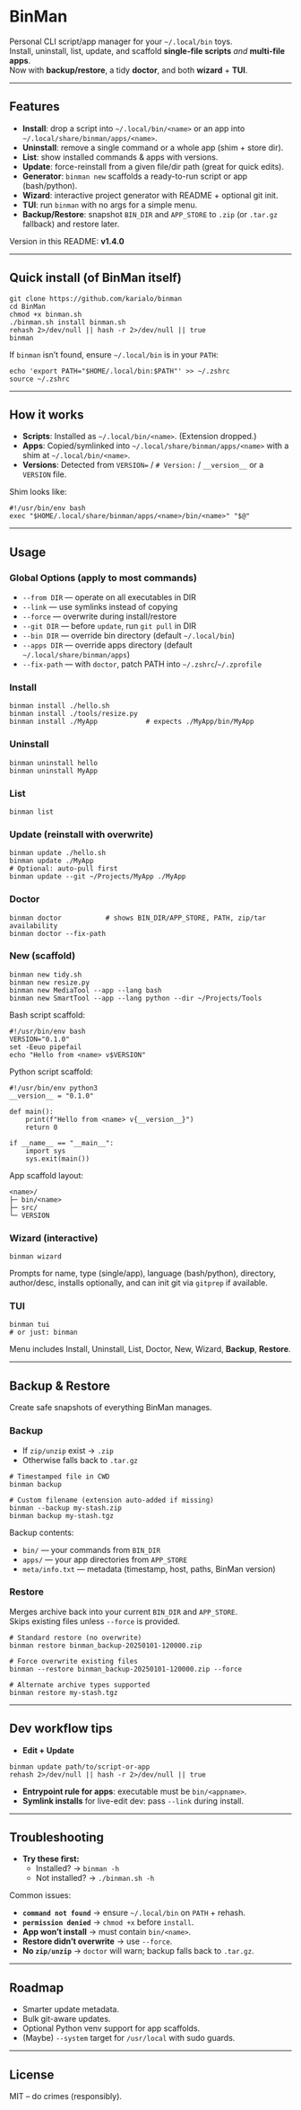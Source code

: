 # BinMan

Personal CLI script/app manager for your `~/.local/bin` toys.  
Install, uninstall, list, update, and scaffold **single-file scripts** *and* **multi-file apps**.  
Now with **backup/restore**, a tidy **doctor**, and both **wizard** + **TUI**.

---

## Features

- **Install**: drop a script into `~/.local/bin/<name>` or an app into `~/.local/share/binman/apps/<name>`.
- **Uninstall**: remove a single command or a whole app (shim + store dir).
- **List**: show installed commands & apps with versions.
- **Update**: force-reinstall from a given file/dir path (great for quick edits).
- **Generator**: `binman new` scaffolds a ready-to-run script or app (bash/python).
- **Wizard**: interactive project generator with README + optional git init.
- **TUI**: run `binman` with no args for a simple menu.
- **Backup/Restore**: snapshot `BIN_DIR` and `APP_STORE` to `.zip` (or `.tar.gz` fallback) and restore later.

Version in this README: **v1.4.0**

---

## Quick install (of BinMan itself)

```
git clone https://github.com/karialo/binman
cd BinMan
chmod +x binman.sh
./binman.sh install binman.sh
rehash 2>/dev/null || hash -r 2>/dev/null || true
binman
```

If `binman` isn’t found, ensure `~/.local/bin` is in your `PATH`:

```
echo 'export PATH="$HOME/.local/bin:$PATH"' >> ~/.zshrc
source ~/.zshrc
```

---

## How it works

- **Scripts**: Installed as `~/.local/bin/<name>`. (Extension dropped.)
- **Apps**: Copied/symlinked into `~/.local/share/binman/apps/<name>` with a shim at `~/.local/bin/<name>`.
- **Versions**: Detected from `VERSION=` / `# Version:` / `__version__` or a `VERSION` file.

Shim looks like:

```
#!/usr/bin/env bash
exec "$HOME/.local/share/binman/apps/<name>/bin/<name>" "$@"
```

---

## Usage

### Global Options (apply to most commands)

- `--from DIR` — operate on all executables in DIR  
- `--link` — use symlinks instead of copying  
- `--force` — overwrite during install/restore  
- `--git DIR` — before `update`, run `git pull` in DIR  
- `--bin DIR` — override bin directory (default `~/.local/bin`)  
- `--apps DIR` — override apps directory (default `~/.local/share/binman/apps`)  
- `--fix-path` — with `doctor`, patch PATH into `~/.zshrc`/`~/.zprofile`

### Install

```
binman install ./hello.sh
binman install ./tools/resize.py
binman install ./MyApp            # expects ./MyApp/bin/MyApp
```

### Uninstall

```
binman uninstall hello
binman uninstall MyApp
```

### List

```
binman list
```

### Update (reinstall with overwrite)

```
binman update ./hello.sh
binman update ./MyApp
# Optional: auto-pull first
binman update --git ~/Projects/MyApp ./MyApp
```

### Doctor

```
binman doctor           # shows BIN_DIR/APP_STORE, PATH, zip/tar availability
binman doctor --fix-path
```

### New (scaffold)

```
binman new tidy.sh
binman new resize.py
binman new MediaTool --app --lang bash
binman new SmartTool --app --lang python --dir ~/Projects/Tools
```

Bash script scaffold:

```
#!/usr/bin/env bash
VERSION="0.1.0"
set -Eeuo pipefail
echo "Hello from <name> v$VERSION"
```

Python script scaffold:

```
#!/usr/bin/env python3
__version__ = "0.1.0"

def main():
    print(f"Hello from <name> v{__version__}")
    return 0

if __name__ == "__main__":
    import sys
    sys.exit(main())
```

App scaffold layout:

```
<name>/
├─ bin/<name>
├─ src/
└─ VERSION
```

### Wizard (interactive)

```
binman wizard
```

Prompts for name, type (single/app), language (bash/python), directory, author/desc, installs optionally, and can init git via `gitprep` if available.

### TUI

```
binman tui
# or just: binman
```

Menu includes Install, Uninstall, List, Doctor, New, Wizard, **Backup**, **Restore**.

---

## Backup & Restore

Create safe snapshots of everything BinMan manages.

### Backup

- If `zip/unzip` exist → `.zip`  
- Otherwise falls back to `.tar.gz`

```
# Timestamped file in CWD
binman backup

# Custom filename (extension auto-added if missing)
binman --backup my-stash.zip
binman backup my-stash.tgz
```

Backup contents:
- `bin/` — your commands from `BIN_DIR`
- `apps/` — your app directories from `APP_STORE`
- `meta/info.txt` — metadata (timestamp, host, paths, BinMan version)

### Restore

Merges archive back into your current `BIN_DIR` and `APP_STORE`.  
Skips existing files unless `--force` is provided.

```
# Standard restore (no overwrite)
binman restore binman_backup-20250101-120000.zip

# Force overwrite existing files
binman --restore binman_backup-20250101-120000.zip --force

# Alternate archive types supported
binman restore my-stash.tgz
```

---

## Dev workflow tips

- **Edit + Update**

```
binman update path/to/script-or-app
rehash 2>/dev/null || hash -r 2>/dev/null || true
```

- **Entrypoint rule for apps**: executable must be `bin/<appname>`.
- **Symlink installs** for live-edit dev: pass `--link` during install.

---

## Troubleshooting

- **Try these first:**
  - Installed? → `binman -h`
  - Not installed? → `./binman.sh -h`

Common issues:
- **`command not found`** → ensure `~/.local/bin` on `PATH` + rehash.
- **`permission denied`** → `chmod +x` before `install`.
- **App won’t install** → must contain `bin/<name>`.
- **Restore didn’t overwrite** → use `--force`.
- **No `zip/unzip`** → `doctor` will warn; backup falls back to `.tar.gz`.

---

## Roadmap

- Smarter update metadata.
- Bulk git-aware updates.
- Optional Python venv support for app scaffolds.
- (Maybe) `--system` target for `/usr/local` with sudo guards.

---

## License

MIT – do crimes (responsibly).
